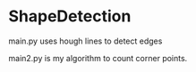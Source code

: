 # ShapeDetection


main.py uses hough lines to detect edges


main2.py is my algorithm to count corner points.
